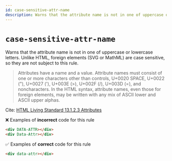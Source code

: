 ```yaml
---
id: case-sensitive-attr-name
description: Warns that the attribute name is not in one of uppercase or lowercase letters.
---
```


# `case-sensitive-attr-name`

Warns that the attribute name is not in one of uppercase or lowercase letters. Unlike HTML, foreign elements (SVG or MathML) are case sensitive, so they are not subject to this rule.

> Attributes have a name and a value. Attribute names must consist of one or more characters other than controls, U+0020 SPACE, U+0022 ("), U+0027 ('), U+003E (>), U+002F (/), U+003D (=), and noncharacters. In the HTML syntax, attribute names, even those for foreign elements, may be written with any mix of ASCII lower and ASCII upper alphas.

Cite: [HTML Living Standard 13.1.2.3 Attributes](https://html.spec.whatwg.org/multipage/syntax.html#attributes-2:~:text=Attributes%20have%20a,upper%20alphas.)

❌ Examples of **incorrect** code for this rule

```html
<div DATA-ATTR></div>
<div Data-Attr></div>
```

✅ Examples of **correct** code for this rule

```html
<div data-attr></div>
```
